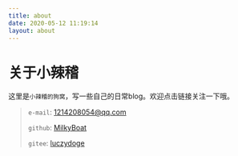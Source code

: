 ```yaml
---
title: about
date: 2020-05-12 11:19:14
layout: about
---
```


# 关于小辣稽
这里是`小辣稽的狗窝`，写一些自己的日常blog。欢迎点击链接关注一下哦。


> `e-mail`: [1214208054@qq.com](mailto:1214208054@qq.com)
> 
> `github`: [MilkyBoat](https://github.com/MilkyBoat)
> 
> `gitee`: [luczydoge](https://gitee.com/luczydoge)

